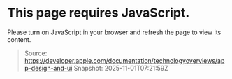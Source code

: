<div id="_omniture_top">

</div>

<div class="noscript">

# This page requires JavaScript.

Please turn on JavaScript in your browser and refresh the page to view
its content.

</div>

<div id="app">

</div>

> Source: https://developer.apple.com/documentation/technologyoverviews/app-design-and-ui
> Snapshot: 2025-11-01T07:21:59Z
